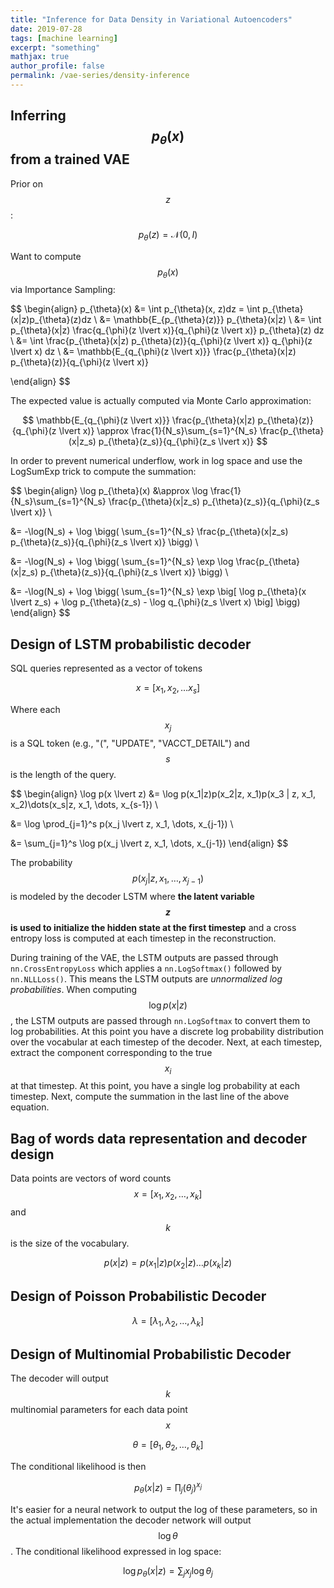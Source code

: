 ```yaml
---
title: "Inference for Data Density in Variational Autoencoders"
date: 2019-07-28
tags: [machine learning]
excerpt: "something"
mathjax: true
author_profile: false
permalink: /vae-series/density-inference
---
```


## Inferring $$p_{\theta}(x)$$ from a trained VAE

Prior on $$z$$:

$$
p_{\theta}(z) = \mathcal{N}(0, I)
$$

Want to compute $$p_{\theta}(x)$$ via Importance Sampling:

$$
\begin{align}
p_{\theta}(x) &= \int p_{\theta}(x, z)dz = \int p_{\theta}(x|z)p_{\theta}(z)dz \\
&= \mathbb{E_{p_{\theta}(z)}} p_{\theta}(x|z) \\
&= \int p_{\theta}(x|z) \frac{q_{\phi}(z \lvert x)}{q_{\phi}(z \lvert x)} p_{\theta}(z) dz \\
&= \int \frac{p_{\theta}(x|z) p_{\theta}(z)}{q_{\phi}(z \lvert x)} q_{\phi}(z \lvert x) dz \\
&= \mathbb{E_{q_{\phi}(z \lvert x)}} \frac{p_{\theta}(x|z) p_{\theta}(z)}{q_{\phi}(z \lvert x)}

\end{align}
$$

The expected value is actually computed via Monte Carlo approximation:

$$
\mathbb{E_{q_{\phi}(z \lvert x)}} \frac{p_{\theta}(x|z) p_{\theta}(z)}{q_{\phi}(z \lvert x)} \approx
\frac{1}{N_s}\sum_{s=1}^{N_s} \frac{p_{\theta}(x|z_s) p_{\theta}(z_s)}{q_{\phi}(z_s \lvert x)}
$$

In order to prevent numerical underflow, work in log space and use the LogSumExp trick to compute the summation:

$$
\begin{align}
\log p_{\theta}(x) &\approx
\log \frac{1}{N_s}\sum_{s=1}^{N_s} \frac{p_{\theta}(x|z_s) p_{\theta}(z_s)}{q_{\phi}(z_s \lvert x)} \\

&= -\log(N_s) + \log \bigg( \sum_{s=1}^{N_s} \frac{p_{\theta}(x|z_s) p_{\theta}(z_s)}{q_{\phi}(z_s \lvert x)} \bigg) \\

&= -\log(N_s) + \log \bigg( \sum_{s=1}^{N_s} \exp \log \frac{p_{\theta}(x|z_s) p_{\theta}(z_s)}{q_{\phi}(z_s \lvert x)} \bigg) \\

&= -\log(N_s) + \log \bigg( \sum_{s=1}^{N_s} \exp \big[ \log p_{\theta}(x \lvert z_s) + \log p_{\theta}(z_s) - \log q_{\phi}(z_s \lvert x) \big] \bigg)
\end{align}
$$


## Design of LSTM probabilistic decoder

SQL queries represented as a vector of tokens

$$
x = [ x_1, x_2, \dots x_s ]
$$

Where each $$x_j$$ is a SQL token (e.g., "(", "UPDATE", "VACCT_DETAIL") and $$s$$ is the length of the query.

$$
\begin{align}
\log p(x \lvert z) &=
\log p(x_1|z)p(x_2|z, x_1)p(x_3 | z, x_1, x_2)\dots(x_s|z, x_1, \dots, x_{s-1}) \\

&= \log \prod_{j=1}^s p(x_j \lvert z, x_1, \dots, x_{j-1}) \\

&= \sum_{j=1}^s \log p(x_j \lvert z, x_1, \dots, x_{j-1})
\end{align}
$$

The probability $$p(x_j \lvert z, x_1, \dots, x_{j-1})$$ is modeled by the decoder LSTM where **the latent variable $$z$$ is used to initialize the hidden state at the first timestep** and a cross entropy loss is computed at each timestep in the reconstruction.

During training of the VAE, the LSTM outputs are passed through `nn.CrossEntropyLoss` which applies a `nn.LogSoftmax()` followed by `nn.NLLLoss()`. This means the LSTM outputs are *unnormalized log probabilities*. When computing $$\log p(x \lvert z)$$, the LSTM outputs are passed through `nn.LogSoftmax` to convert them to log probabilities. At this point you have a discrete log probability distribution over the vocabular at each timestep of the decoder. Next, at each timestep, extract the component corresponding to the true $$x_i$$ at that timestep. At this point, you have a single log probability at each timestep. Next, compute the summation in the last line of the above equation.

## Bag of words data representation and decoder design

Data points are vectors of word counts $$x = [x_1, x_2, \dots, x_k]$$ and $$k$$ is the size of the vocabulary.

$$
p(x \lvert z) = p(x_1 \lvert z) p(x_2 \lvert z) \dots p(x_k \lvert z)
$$

## Design of Poisson Probabilistic Decoder

$$
\lambda = [\lambda_1, \lambda_2, \dots, \lambda_k]
$$

## Design of Multinomial Probabilistic Decoder

The decoder will output $$k$$ multinomial parameters for each data point $$x$$

$$
\theta = [\theta_1, \theta_2, \dots, \theta_k]
$$

The conditional likelihood is then

$$
p_{\theta}(x \lvert z) = \prod_j (\theta_j)^{x_j}
$$

It's easier for a neural network to output the log of these parameters, so in the actual implementation the decoder network will output $$ \log \theta  $$. The conditional likelihood expressed in log space:

$$
\log p_{\theta}(x \lvert z) =
\sum_j x_j \log \theta_j
$$
